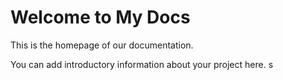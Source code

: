 # Welcome to My Docs

This is the homepage of our documentation.

You can add introductory information about your project here.
s
